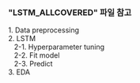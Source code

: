 
<h3>"LSTM_ALLCOVERED" 파일 참고</h3>
  1. Data preprocessing
  <br>2. LSTM
    <br>&nbsp;&nbsp;&nbsp;2-1. Hyperparameter tuning
    <br>&nbsp;&nbsp;&nbsp;2-2. Fit model
    <br>&nbsp;&nbsp;&nbsp;2-3. Predict
  <br>3. EDA
